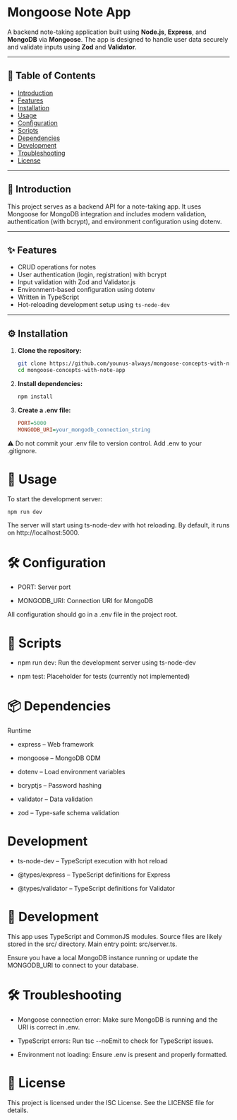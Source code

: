 # Mongoose Note App

A backend note-taking application built using **Node.js**, **Express**, and **MongoDB** via **Mongoose**. The app is designed to handle user data securely and validate inputs using **Zod** and **Validator**.

---

## 📑 Table of Contents

- [Introduction](#-introduction)
- [Features](#-features)
- [Installation](#%EF%B8%8F-installation)
- [Usage](#-usage)
- [Configuration](#-configuration)
- [Scripts](#-scripts)
- [Dependencies](#-dependencies)
- [Development](#-development)
- [Troubleshooting](#-troubleshooting)
- [License](#-license)

---

## 🧭 Introduction

This project serves as a backend API for a note-taking app. It uses Mongoose for MongoDB integration and includes modern validation, authentication (with bcrypt), and environment configuration using dotenv.

---

## ✨ Features

- CRUD operations for notes
- User authentication (login, registration) with bcrypt
- Input validation with Zod and Validator.js
- Environment-based configuration using dotenv
- Written in TypeScript
- Hot-reloading development setup using `ts-node-dev`

---

## ⚙️ Installation

1. **Clone the repository:**

   ```bash
   git clone https://github.com/younus-always/mongoose-concepts-with-note-app.git
   cd mongoose-concepts-with-note-app
   ```

2. **Install dependencies:**
   ```bash
   npm install
   ```
3. **Create a .env file:**

   ```ini
   PORT=5000
   MONGODB_URI=your_mongodb_connection_string
   ```

⚠️ Do not commit your .env file to version control. Add .env to your .gitignore.

# 🚀 Usage

To start the development server:

```bash
npm run dev
```

The server will start using ts-node-dev with hot reloading. By default, it runs on http://localhost:5000.

# 🛠 Configuration

- PORT: Server port

- MONGODB_URI: Connection URI for MongoDB

All configuration should go in a .env file in the project root.

# 📜 Scripts

- npm run dev: Run the development server using ts-node-dev

- npm test: Placeholder for tests (currently not implemented)

# 📦 Dependencies

Runtime

- express – Web framework

- mongoose – MongoDB ODM

- dotenv – Load environment variables

- bcryptjs – Password hashing

- validator – Data validation

- zod – Type-safe schema validation

# Development

- ts-node-dev – TypeScript execution with hot reload

- @types/express – TypeScript definitions for Express

- @types/validator – TypeScript definitions for Validator

# 🧪 Development

This app uses TypeScript and CommonJS modules. Source files are likely stored in the src/ directory. Main entry point: src/server.ts.

Ensure you have a local MongoDB instance running or update the MONGODB_URI to connect to your database.

# 🛠 Troubleshooting

- Mongoose connection error: Make sure MongoDB is running and the URI is correct in .env.

- TypeScript errors: Run tsc --noEmit to check for TypeScript issues.

- Environment not loading: Ensure .env is present and properly formatted.

# 📄 License

This project is licensed under the ISC License. See the LICENSE file for details.
